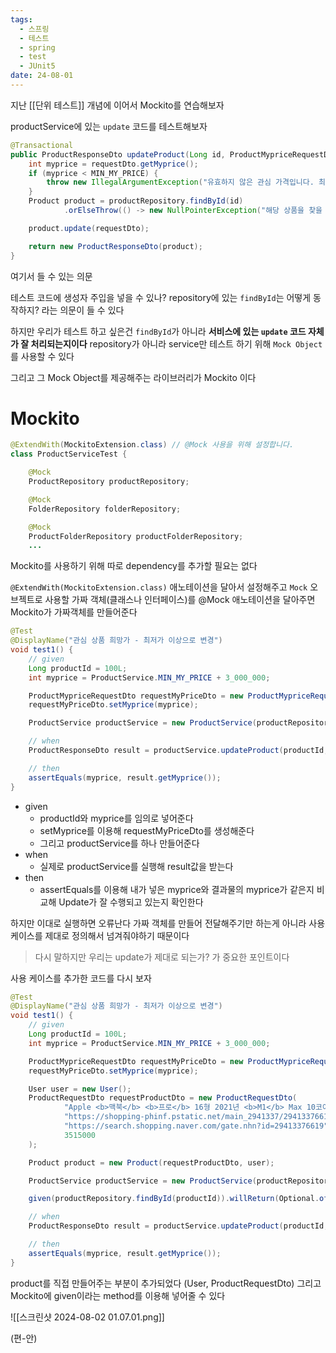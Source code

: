 ```yaml
---
tags:
  - 스프링
  - 테스트
  - spring
  - test
  - JUnit5
date: 24-08-01
---
```


지난 [[단위 테스트]] 개념에 이어서 Mockito를 연습해보자

productService에 있는 `update` 코드를 테스트해보자

```java
@Transactional
public ProductResponseDto updateProduct(Long id, ProductMypriceRequestDto requestDto) {
    int myprice = requestDto.getMyprice();
    if (myprice < MIN_MY_PRICE) {
        throw new IllegalArgumentException("유효하지 않은 관심 가격입니다. 최소 " + MIN_MY_PRICE + "원 이상으로 설정해 주세요.");
    }
    Product product = productRepository.findById(id)
            .orElseThrow(() -> new NullPointerException("해당 상품을 찾을 수 없습니다."));

    product.update(requestDto);

    return new ProductResponseDto(product);
}
```

여기서 들 수 있는 의문

테스트 코드에 생성자 주입을 넣을 수 있나? repository에 있는 `findById`는 어떻게 동작하지?
라는 의문이 들 수 있다

하지만 우리가 테스트 하고 싶은건 `findById`가 아니라 **서비스에 있는 `update` 코드 자체가 잘 처리되는지이다**
repository가 아니라 service만 테스트 하기 위해 `Mock Object`를 사용할 수 있다

그리고 그 Mock Object를 제공해주는 라이브러리가 Mockito 이다

# Mockito

```java
@ExtendWith(MockitoExtension.class) // @Mock 사용을 위해 설정합니다.
class ProductServiceTest {

    @Mock
    ProductRepository productRepository;

    @Mock
    FolderRepository folderRepository;

    @Mock
    ProductFolderRepository productFolderRepository;
    ...

```

Mockito를 사용하기 위해 따로 dependency를 추가할 필요는 없다

`@ExtendWith(MockitoExtension.class)` 애노테이션을 달아서 설정해주고 `Mock` 오브젝트로 사용할 가짜 객체(클래스나 인터페이스)를 @Mock 애노테이션을 달아주면 Mockito가 가짜객체를 만들어준다

```java
@Test
@DisplayName("관심 상품 희망가 - 최저가 이상으로 변경")
void test1() {
    // given
    Long productId = 100L;
    int myprice = ProductService.MIN_MY_PRICE + 3_000_000;

    ProductMypriceRequestDto requestMyPriceDto = new ProductMypriceRequestDto();
    requestMyPriceDto.setMyprice(myprice);

    ProductService productService = new ProductService(productRepository, productFolderRepository, folderRepository);

    // when
    ProductResponseDto result = productService.updateProduct(productId, requestMyPriceDto);

    // then
    assertEquals(myprice, result.getMyprice());
}
```

- given
  - productId와 myprice를 임의로 넣어준다
  - setMyprice를 이용해 requestMyPriceDto를 생성해준다
  - 그리고 productService를 하나 만들어준다
- when
  - 실제로 productService를 실행해 result값을 받는다
- then
  - assertEquals를 이용해 내가 넣은 myprice와 결과물의 myprice가 같은지 비교해 Update가 잘 수행되고 있는지 확인한다

하지만 이대로 실행하면 오류난다
가짜 객체를 만들어 전달해주기만 하는게 아니라 사용 케이스를 제대로 정의해서 넘겨줘야하기 때문이다

> 다시 말하지만 우리는 update가 제대로 되는가? 가 중요한 포인트이다

사용 케이스를 추가한 코드를 다시 보자

```java
@Test
@DisplayName("관심 상품 희망가 - 최저가 이상으로 변경")
void test1() {
    // given
    Long productId = 100L;
    int myprice = ProductService.MIN_MY_PRICE + 3_000_000;

    ProductMypriceRequestDto requestMyPriceDto = new ProductMypriceRequestDto();
    requestMyPriceDto.setMyprice(myprice);

    User user = new User();
    ProductRequestDto requestProductDto = new ProductRequestDto(
            "Apple <b>맥북</b> <b>프로</b> 16형 2021년 <b>M1</b> Max 10코어 실버 (MK1H3KH/A) ",
            "https://shopping-phinf.pstatic.net/main_2941337/29413376619.20220705152340.jpg",
            "https://search.shopping.naver.com/gate.nhn?id=29413376619",
            3515000
    );

    Product product = new Product(requestProductDto, user);

    ProductService productService = new ProductService(productRepository,folderRepository, productFolderRepository);

    given(productRepository.findById(productId)).willReturn(Optional.of(product));

    // when
    ProductResponseDto result = productService.updateProduct(productId, requestMyPriceDto);

    // then
    assertEquals(myprice, result.getMyprice());
}
```

product를 직접 만들어주는 부분이 추가되었다 (User, ProductRequestDto)
그리고 Mockito에 given이라는 method를 이용해 넣어줄 수 있다

![[스크린샷 2024-08-02 01.07.01.png]]

(편-안)
